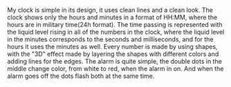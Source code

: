 My clock is simple in its design, it uses clean lines and a clean look.
The clock shows only the hours and minutes in a format of HH:MM, where the hours are in military time(24h format).
The time passing is represented with the liquid level rising in all of the numbers in the clock, where the liquid level in the minutes corresponds to the seconds and milliseconds, and for the hours it uses the minutes as well.
Every number is made by using shapes, with the "3D" effect made by layering the shapes with different colors and adding lines for the edges.
The alarm is quite simple, the double dots in the middle change color, from white to red, when the alarm in on. And when the alarm goes off the dots flash both at the same time.
